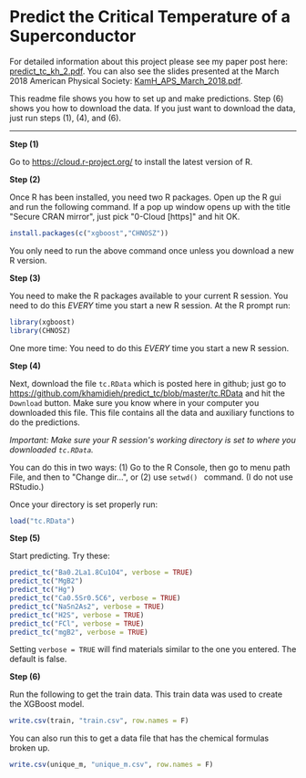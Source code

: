 # Predict the Critical Temperature of a Superconductor

For detailed information about this project please see my paper post here: [predict_tc_kh_2.pdf](https://github.com/khamidieh/predict_tc/blob/master/predict_tc_kh_2.pdf).  You can also see the slides presented at the March 2018 American Physical Society: [KamH_APS_March_2018.pdf](https://github.com/khamidieh/predict_tc/blob/master/KamH_APS_March_2018.pdf).


This readme file shows you how to set up and make predictions.  Step (6) shows you how to download the data.  If you just want to  download the data, just run steps (1), (4), and (6).

------------------------------------------------------------------------------------------------------------------------------------

**Step (1)** 

Go to https://cloud.r-project.org/ to install the latest version of R.


**Step (2)** 

Once R has been installed, you need two R packages.  Open up the R gui and run the following command.  If a pop up window opens up with the title "Secure CRAN mirror", just pick "0-Cloud [https]" and hit OK.  
```r
install.packages(c("xgboost","CHNOSZ"))
```
You only need to run the above command once unless you download a new R version.


**Step (3)** 

You need to make the R packages available to your current R session.  You need to do this *EVERY* time you start a new R session.  At the R prompt run:
```r
library(xgboost)
library(CHNOSZ)
```
One more time: You need to do this *EVERY* time you start a new R session.


**Step (4)** 

Next, download the file `tc.RData` which is posted here in github; just go to https://github.com/khamidieh/predict_tc/blob/master/tc.RData and hit the `Download` button.  Make sure you know where in your computer you downloaded this file.  This file contains all the data and auxiliary functions to do the predictions.

*Important: Make sure your R session's working directory is set to where you downloaded `tc.RData`.*

You can do this in two ways: (1) Go to the R Console, then go to menu path File, and then to "Change dir...", or (2) use ```setwd() ``` command.  (I do not use RStudio.)

Once your directory is set properly run:
```r
load("tc.RData")
```

**Step (5)** 

Start predicting.  Try these:
```r
predict_tc("Ba0.2La1.8Cu1O4", verbose = TRUE)
predict_tc("MgB2")
predict_tc("Hg")
predict_tc("Ca0.5Sr0.5C6", verbose = TRUE)
predict_tc("NaSn2As2", verbose = TRUE)
predict_tc("H2S", verbose = TRUE)
predict_tc("FCl", verbose = TRUE)
predict_tc("mgB2", verbose = TRUE)
```
Setting ```verbose = TRUE``` will find materials similar to the one you entered.  The default is false.


**Step (6)**

Run the following to get the train data.  This train data was used to create the XGBoost model.
```r
write.csv(train, "train.csv", row.names = F)
```

You can also run this to get a data file that has the chemical formulas broken up.
```r
write.csv(unique_m, "unique_m.csv", row.names = F)
```

